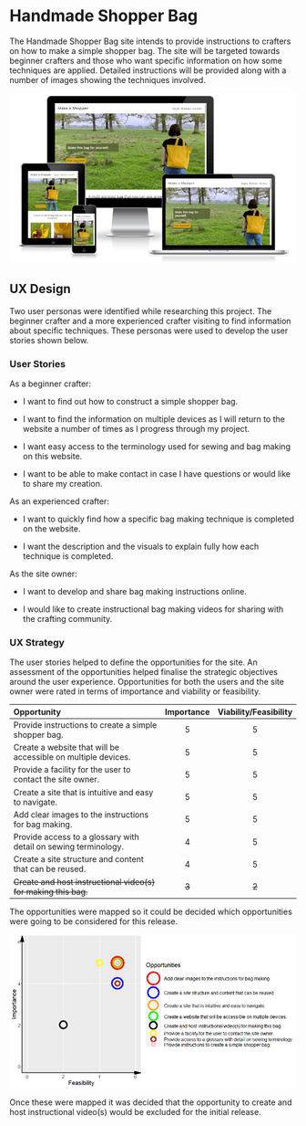 # Handmade Shopper Bag

The Handmade Shopper Bag site intends to provide instructions to crafters on how to make a simple shopper bag.  The site will be targeted towards beginner crafters and those who want specific information on how some techniques are applied.  Detailed instructions will be provided along with a number of images showing the techniques involved.  

![Responsive Mockup](/assets/images/am-i-responsive.png)

## UX Design

Two user personas were identified while researching this project.  The beginner crafter and a more experienced crafter visiting to find information about specific techniques.  These personas were used to develop the user stories shown below.

### User Stories

As a beginner crafter:

- I want to find out how to construct a simple shopper bag.

- I want to find the information on multiple devices as I will return to the website a number of times as I progress through my project.

- I want easy access to the terminology used for sewing and bag making on this website.

- I want to be able to make contact in case I have questions or would like to share my creation.

As an experienced crafter:

- I want to quickly find how a specific bag making technique is completed on the website.

- I want the description and the visuals to explain fully how each technique is completed.

As the site owner:

- I want to develop and share bag making instructions online.

- I would like to create instructional bag making videos for sharing with the crafting community.

### UX Strategy

The user stories helped to define the opportunities for the site.  An assessment of the opportunities helped finalise the strategic objectives around the user experience. Opportunities for both the users and the site owner were rated in terms of importance and viability or feasibility.

| Opportunity                                                       |  Importance     |    Viability/Feasibility    |
| :------------                                                     |   :---:         |   :---:                     |
| Provide instructions to create a simple shopper bag.              |     5           |     5                       |
| Create a website that will be accessible on multiple devices.     |     5           |     5                       |
| Provide a facility for the user to contact the site owner.        |     5           |     5                       |
| Create a site that is intuitive and easy to navigate.             |     5           |     5                       |
| Add clear images to the instructions for bag making.              |     5           |     5                       |
| Provide access to a glossary with detail on sewing terminology.   |     4           |     5                       |
| Create a site structure and content that can be reused.           |     4           |     5                       |
| ~~Create and host instructional video(s) for making this bag.~~   |     ~~3~~       |     ~~2~~                   |

The opportunities were mapped so it could be decided which opportunities were going to be considered for this release.

 ![Responsive Mockup](/assets/images/ux-strategy.png)

Once these were mapped it was decided that the opportunity to create and host instructional video(s) would be excluded for the initial release. 
